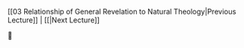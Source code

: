 ﻿[[03 Relationship of General Revelation to Natural Theology|Previous Lecture]] | [[|Next Lecture]]

🚧